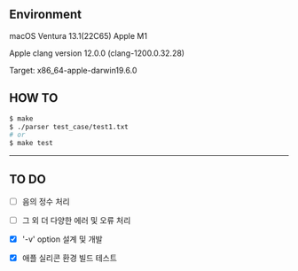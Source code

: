 ## Environment

macOS Ventura 13.1(22C65) Apple M1

Apple clang version 12.0.0 (clang-1200.0.32.28)

Target: x86_64-apple-darwin19.6.0

## HOW TO

```bash
$ make
$ ./parser test_case/test1.txt
# or
$ make test
```

---

## TO DO

- [ ] 음의 정수 처리

- [ ] 그 외 더 다양한 에러 및 오류 처리

- [X] '-v' option 설계 및 개발

- [X] 애플 실리콘 환경 빌드 테스트